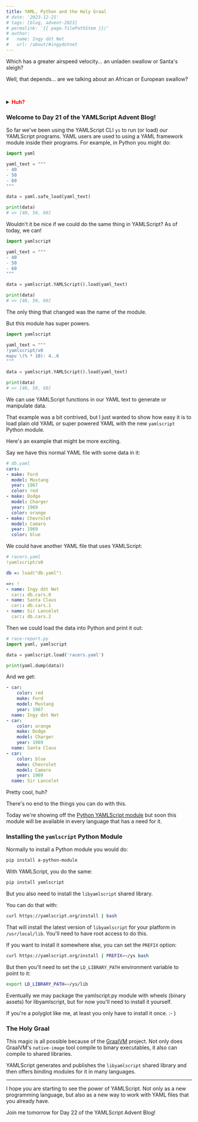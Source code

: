 ```yaml
---
title: YAML, Python and the Holy Graal
# date: '2023-12-21'
# tags: [blog, advent-2023]
# permalink: '{{ page.filePathStem }}/'
# author:
#   name: Ingy döt Net
#   url: /about/#ingydotnet
---
```


Which has a greater airspeed velocity... an unladen swallow or Santa's sleigh?

Well, that depends... are we talking about an African or European swallow?

&nbsp;
<details><summary><strong style="color:red">Huh?</strong></summary>
&nbsp;
<iframe width="560" height="315"
  src="https://www.youtube.com/embed/uio1J2PKzLI?si=QA1x920QfN1GlkRs"
  title="YouTube video player"
  frameborder="0"
  allow="accelerometer; autoplay; clipboard-write; encrypted-media; gyroscope; picture-in-picture; web-share"
  allowfullscreen></iframe>
</details>

### Welcome to Day 21 of the YAMLScript Advent Blog!

So far we've been using the YAMLScript CLI `ys` to run (or load) our YAMLScript
programs.
YAML users are used to using a YAML framework module inside their programs.
For example, in Python you might do:

```python
import yaml

yaml_text = """
- 40
- 50
- 60
"""

data = yaml.safe_load(yaml_text)

print(data)
# => [40, 50, 60]
```

Wouldn't it be nice if we could do the same thing in YAMLScript?
As of today, we can!

```python
import yamlscript

yaml_text = """
- 40
- 50
- 60
"""

data = yamlscript.YAMLScript().load(yaml_text)

print(data)
# => [40, 50, 60]
```

The only thing that changed was the name of the module.

But this module has super powers.

```python
import yamlscript

yaml_text = """
!yamlscript/v0
mapv \(% * 10): 4..6
"""

data = yamlscript.YAMLScript().load(yaml_text)

print(data)
# => [40, 50, 60]
```

We can use YAMLScript functions in our YAML text to generate or manipulate data.

That example was a bit contrived, but I just wanted to show how easy it is to
load plain old YAML or super powered YAML with the new `yamlscript` Python
module.

Here's an example that might be more exciting.

Say we have this normal YAML file with some data in it:

```yaml
# db.yaml
cars:
- make: Ford
  model: Mustang
  year: 1967
  color: red
- make: Dodge
  model: Charger
  year: 1969
  color: orange
- make: Chevrolet
  model: Camaro
  year: 1969
  color: blue
```

We could have another YAML file that uses YAMLScript:

```yaml
# racers.yaml
!yamlscript/v0

db =: load("db.yaml")

=>: !
- name: Ingy döt Net
  car:: db.cars.0
- name: Santa Claus
  car:: db.cars.1
- name: Sir Lancelot
  car:: db.cars.2
```

Then we could load the data into Python and print it out:

```python
# race-report.py
import yaml, yamlscript

data = yamlscript.load('racers.yaml')

print(yaml.dump(data))
```

And we get:

```yaml
- car:
    color: red
    make: Ford
    model: Mustang
    year: 1967
  name: Ingy dot Net
- car:
    color: orange
    make: Dodge
    model: Charger
    year: 1969
  name: Santa Claus
- car:
    color: blue
    make: Chevrolet
    model: Camaro
    year: 1969
  name: Sir Lancelot
```

Pretty cool, huh?

There's no end to the things you can do with this.

Today we're showing off the [Python YAMLScript module](
https://pypi.org/project/yamlscript/) but soon this module will be available in
every language that has a need for it.


### Installing the `yamlscript` Python Module

Normally to install a Python module you would do:

```sh
pip install a-python-module
```

With YAMLScript, you do the same:

```sh
pip install yamlscript
```

But you also need to install the `libyamlscript` shared library.

You can do that with:

```sh
curl https://yamlscript.org/install | bash
```

That will install the latest version of `libyamlscript` for your platform in
`/usr/local/lib`.
You'll need to have root access to do this.

If you want to install it somewhere else, you can set the `PREFIX` option:

```sh
curl https://yamlscript.org/install | PREFIX=~/ys bash
```

But then you'll need to set the `LD_LIBRARY_PATH` environment variable to point
to it:

```sh
export LD_LIBRARY_PATH=~/ys/lib
```

Eventually we may package the yamlscript.py module with wheels (binary assets)
for libyamlscript, but for now you'll need to install it yourself.

If you're a polyglot like me, at least you only have to install it once. :- )


### The Holy Graal

This magic is all possible because of the [GraalVM](https://www.graalvm.org/)
project.
Not only does GraalVM's `native-image` tool compile to binary executables, it
also can compile to shared libraries.

YAMLScript generates and publishes the `libyamlscript` shared library and then
offers binding modules for it in many languages.

----

I hope you are starting to see the power of YAMLScript.
Not only as a new programming language, but also as a new way to work with YAML
files that you already have.

Join me tomorrow for Day 22 of the YAMLScript Advent Blog!
